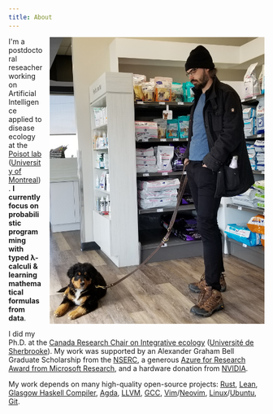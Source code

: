 ```yaml
---
title: About
---
```


<a href='images/yuuki-3mo.jpg'>
  <img style='margin-left:1em; margin-bottom:1em' src='images/yuuki-3mo-small.jpg' alt='Me with 3mo Yuuki' align='right'/>
</a>

<p>I'm a postdoctoral reseacher working on Artificial Intelligence applied to
disease ecology at the <a href='https://poisotlab.io/'>Poisot lab</a> (<a
href='https://www.umontreal.ca/en/'>University of Montreal</a>). <b>I currently
focus on probabilistic programming with typed λ-calculi &amp; learning
mathematical formulas from data</b>.</p>

<p>I did my Ph.D. at the <a
href='https://ielab.recherche.usherbrooke.ca/'>Canada Research Chair on
Integrative ecology</a> (<a href='http://www.usherbrooke.ca/'>Université de
Sherbrooke</a>). My work was supported by an Alexander Graham Bell Graduate
Scholarship from the <a href='https://www.nserc-crsng.gc.ca/'>NSERC</a>, a
generous <a href='https://research.microsoft.com/en-us/projects/azure/'>Azure
for Research Award from Microsoft Research</a>, and a hardware donation from <a
href='https://www.nvidia.com/'>NVIDIA</a>.</p>

<p>My work depends on many high-quality open-source projects:
  <a href='https://www.rust-lang.org/'>Rust</a>,
  <a href='https://leanprover.github.io/'>Lean</a>,
  <a href='https://www.haskell.org/ghc/'>Glasgow Haskell Compiler</a>,
  <a href='https://github.com/agda/agda'>Agda</a>,
  <a href='https://llvm.org/'>LLVM</a>,
  <a href='https://gcc.gnu.org/'>GCC</a>,
  <a href='https://www.vim.org/'>Vim</a>/<a href='https://neovim.io/'>Neovim</a>,
  <a href='https://www.linux.com/'>Linux</a>/<a href='https://www.ubuntu.com/'>Ubuntu</a>,
  <a href='https://git-scm.com/'>Git</a>.
</p>
